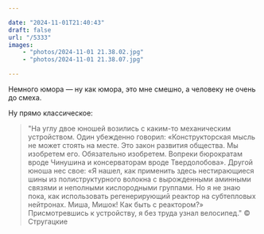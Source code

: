 ```yaml
---

date: "2024-11-01T21:40:43"
draft: false
url: "/5333"
images: 
    - "photos/2024-11-01 21.38.02.jpg"
    - "photos/2024-11-01 21.38.07.jpg"

---
```

Немного юмора — ну как юмора, это мне смешно, а человеку не очень до смеха.

Ну прямо классическое:

> "На углу двое юношей возились с каким-то механическим устройством. Один убежденно говорил: «Конструкторская мысль не может стоять на месте. Это закон развития общества. Мы изобретем его. Обязательно изобретем. Вопреки бюрократам вроде Чинушина и консерваторам вроде Твердолобова». Другой юноша нес свое: «Я нашел, как применить здесь нестирающиеся шины из полиструктурного волокна с вырожденными аминными связями и неполными кислородными группами. Но я не знаю пока, как использовать регенерирующий реактор на субтепловых нейтронах. Миша, Мишок! Как быть с реактором?» Присмотревшись к устройству, я без труда узнал велосипед." © Стругацкие